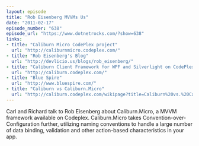 ```yaml
---
layout: episode
title: "Rob Eisenberg MVVMs Us"
date: "2011-02-17"
episode_number: "638"
episode_url: "https://www.dotnetrocks.com/?show=638"
links:
- title: "Caliburn Micro CodePlex project"
  url: "http://caliburnmicro.codeplex.com/"
- title: "Rob Eisenberg's Blog"
  url: "http://devlicio.us/blogs/rob_eisenberg/"
- title: "Caliburn Client Framework for WPF and Silverlight on CodePlex"
  url: "http://caliburn.codeplex.com/"
- title: "Blue Spire"
  url: "http://www.bluespire.com/"
- title: "Caliburn vs Caliburn.Micro"
  url: "http://caliburn.codeplex.com/wikipage?title=Caliburn%20vs.%20Caliburn.Micro&amp;referringTitle=Documentation"
---
```


Carl and Richard talk to Rob Eisenberg about Caliburn.Micro, a MVVM framework available on Codeplex. Caliburn.Micro takes Convention-over-Configuration further, utilizing naming conventions to handle a large number of data binding, validation and other action-based characteristics in your app.
